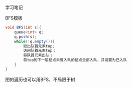 学习笔记

BFS模板

```java
void BFS(int s){
	queue<int> q;
	q.push(s); 
	while(!q.empty()){
		取出队首元素top;
		访问队首元素top；
		将队首元素出队；
		将top的下一层结点未曾入队的结点全部入队，并设置为已入队
	}
} 
```

图的遍历也可以用BFS，不局限于树